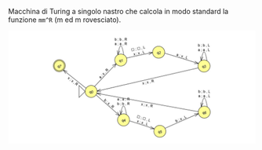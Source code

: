 Macchina di Turing a singolo nastro che calcola in modo standard la funzione `mm^R` (m ed m rovesciato).

![m m^R](../../img/mm^R.jpg)
